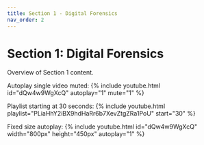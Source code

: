```yaml
---
title: Section 1 - Digital Forensics
nav_order: 2
---
```


# Section 1: Digital Forensics

Overview of Section 1 content.

Autoplay single video muted:
{% include youtube.html id="dQw4w9WgXcQ" autoplay="1" mute="1" %}

Playlist starting at 30 seconds:
{% include youtube.html playlist="PLiaHhY2iBX9hdHaRr6b7XevZtgZRa1PoU" start="30" %}

Fixed size autoplay:
{% include youtube.html id="dQw4w9WgXcQ" width="800px" height="450px" autoplay="1" %}

